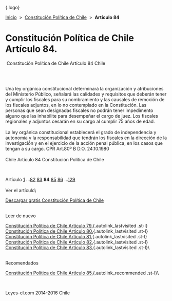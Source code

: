 <div class="wrapper">

[](/index.htm){.logo}
<div class="breadcrumbs">

[Inicio](/index.htm)  &gt;  [Constitución Política de
Chile](/constitucion_politica_de_chile.htm "Constitución Política de Chile")
 &gt;  **Artículo 84**

</div>

<div class="middle">

<div class="container">

Constitución Política de Chile\
Artículo 84.
===============================

<div id="goser">

</div>

﻿
Constitución Política de Chile Artículo 84 Chile

\
﻿
<div id="squareAds">

</div>

<div id="statya">

Una ley orgánica constitucional determinará la organización y
atribuciones del Ministerio Público, señalará las calidades y requisitos
que deberán tener y cumplir los fiscales para su nombramiento y las
causales de remoción de los fiscales adjuntos, en lo no contemplado en
la Constitución. Las personas que sean designadas fiscales no podrán
tener impedimento alguno que las inhabilite para desempeñar el cargo de
juez. Los fiscales regionales y adjuntos cesarán en su cargo al cumplir
75 años de edad.\
\
La ley orgánica constitucional establecerá el grado de independencia y
autonomía y la responsabilidad que tendrán los fiscales en la dirección
de la investigación y en el ejercicio de la acción penal pública, en los
casos que tengan a su cargo. CPR Art.80º B D.O. 24.10.1980\
\
Chile Artículo 84 Constitución Política de Chile

</div>

﻿
<div id="ads1">

</div>

<div class="breadstat">

Artículo
[1](/constitucion_politica_de_chile/1.htm) ...[82](/constitucion_politica_de_chile/82.htm) [83](/constitucion_politica_de_chile/83.htm) **84** [85](/constitucion_politica_de_chile/85.htm) [86](/constitucion_politica_de_chile/86.htm) ...[129](/constitucion_politica_de_chile/129.htm) \
\
Ver el artículo\

</div>

[Descargar gratis Constitución Política de
Chile](/constitucion_politica_de_chile/download.htm "Descargar gratis Constitución Política de Chile")
﻿
<div style="clear: left">

</div>

\
Leer de nuevo

[Constitución Política de Chile Artículo
79.](/constitucion_politica_de_chile/79.htm){.autolink_lastvisited
.st-l} [Constitución Política de Chile Artículo
80.](/constitucion_politica_de_chile/80.htm){.autolink_lastvisited
.st-l} [Constitución Política de Chile Artículo
81.](/constitucion_politica_de_chile/81.htm){.autolink_lastvisited
.st-l} [Constitución Política de Chile Artículo
82.](/constitucion_politica_de_chile/82.htm){.autolink_lastvisited
.st-l} [Constitución Política de Chile Artículo
83.](/constitucion_politica_de_chile/83.htm){.autolink_lastvisited
.st-l}\
<div style="clear: left">

</div>

\
Recomendados

[Constitución Política de Chile Artículo
85.](/constitucion_politica_de_chile/85.htm?utm_source=this&utm_medium=refs&utm_campaign=recommended){.autolink_recommended
.st-l}\

</div>

﻿
<div id="LeftAds">

</div>

</div>

Leyes-cl.com 2014-2016 Chile

</div>
